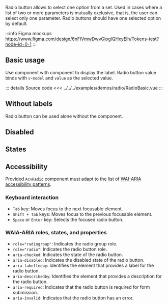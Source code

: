 Radio button allows to select one option from a set.
Used in cases where a list of two or more parameters is mutually exclusive,
that is, the user can select only one parameter.
Radio buttons should have one selected option by default.

:::info Figma mockups
https://www.figma.com/design/6nFlVmwDwvGloglQHxyElh/Tokens-test?node-id=0-1
:::

## Basic usage

Use <AcvRadio /> component with <FormLabel /> component to display the label.
Radio button value binds with `v-model` and `value` as the selected value.

<RadioBasic />

::: details Source code
<<< ../../../examples/demos/radio/RadioBasic.vue
:::

## Without labels

Radio button can be used alone without the <FormLabel /> component.

<RadioSimple />

## Disabled

<RadioDisabled />

## States

<RadioStates />

## Accessibility

Provided `AcvRadio` component must adapt to the list of
[WAI-ARIA accessibility patterns](https://www.w3.org/WAI/ARIA/apg/patterns/radio/).

### Keyboard interaction

- `Tab` key: Moves focus to the next focusable element.
- `Shift + Tab` keys: Moves focus to the previous focusable element.
- `Space` or `Enter` key: Selects the focused radio button.

### WAIA-ARIA roles, states, and properties

- `role="radiogroup"`: Indicates the radio group role.
- `role="radio"`: Indicates the radio button role.
- `aria-checked`: Indicates the state of the radio button.
- `aria-disabled`: Indicates the disabled state of the radio button.
- `aria-labelledby`: Identifies the element that provides a label for the radio button.
- `aria-describedby`: Identifies the element that provides a description for the radio button.
- `aria-required`: Indicates that the radio button is required for form submission.
- `aria-invalid`: Indicates that the radio button has an error.
